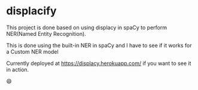 # displacify

This project is done based on using displacy in spaCy to perform NER(Named Entity Recognition). 

This is done using the built-in NER in spaCy and I have to see if it works for a Custom NER model

Currently deployed at https://displacy.herokuapp.com/ if you want to see it in action.

:smile:

